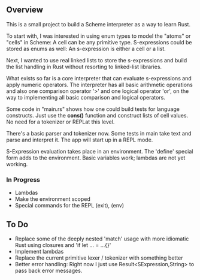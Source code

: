 ## Overview

This is a small project to build a Scheme interpreter as a way to learn Rust.

To start with, I was interested in using enum types to model the "atoms" or "cells" in Scheme: A cell can be any primitive type. S-expressions could be stored as enums as well: An s-expression is either a cell or a list. 

Next, I wanted to use real linked lists to store the s-expressions and build the list handling in Rust without resorting to linked-list libraries.

What exists so far is a core interpreter that can evaluate s-expressions and apply numeric operators. The interpreter has all basic arithmetic operations and also one comparison operator '>' and one logical operator 'or', on the way to implementing all basic comparison and logical operators.

Some code in "main.rs" shows how one could build tests for language constructs. Just use the __cons()__ function and construct lists of cell values. No need for a tokenizer or REPLat this level.

There's a basic parser and tokenizer now. Some tests in main take text and parse and interpret it. The app will start up in a REPL mode.

S-Expression evaluation takes place in an environment. The 'define' special form adds to the environment. Basic variables work; lambdas are not yet working.

### In Progress

* Lambdas 
* Make the environment scoped
* Special commands for the REPL (exit), (env)

## To Do

* Replace some of the deeply nested 'match' usage with more idiomatic Rust using closures and 'if let ... = ...{}'
* Implement lambdas
* Replace the current primitive lexer / tokenizer with something better
* Better error handling: Right now I just use Result<SExpression,String> to pass back error messages.




